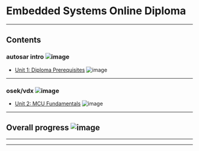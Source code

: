 # Embedded Systems Online Diploma


---

## Contents

### autosar intro ![image](https://progress-bar.dev/100/?title=Done)

- [Unit 1: Diploma Prerequisites](https://github.com/fourat153/embedded_diplom) ![image](https://progress-bar.dev/100/?title=No_Assignments&color=bababa)


---

### osek/vdx ![image](https://progress-bar.dev/100/?title=Done&color=ff00ff)

- [Unit 2: MCU Fundamentals](https://github.com/fourat153/embedded_diplom/tree/main/learn_in_depth/Unit_6_MCU_Fundamentals) ![image](https://progress-bar.dev/100/)

---

## Overall progress ![image](https://progress-bar.dev/2/?scale=3&title=Terms&suffix=&width=230&color=aa00ff)


---


---
